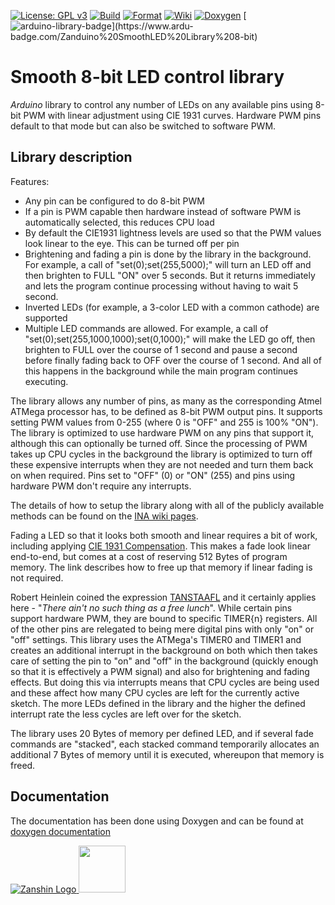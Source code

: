 [![License: GPL v3](https://zanduino.github.io/Badges/GPLv3-blue.svg)](https://www.gnu.org/licenses/gpl-3.0) [![Build](https://github.com/Zanduino/SmoothLED_8bit/workflows/Build/badge.svg)](https://github.com/Zanduino/SmoothLED8_bit/actions?query=workflow%3ABuild) [![Format](https://github.com/Zanduino/SmoothLED_8bit/workflows/Format/badge.svg)](https://github.com/Zanduino/SmoothLED_8bit/actions?query=workflow%3AFormat) [![Wiki](https://zanduino.github.io/Badges/Documentation-Badge.svg)](https://github.com/Zanduino/SmoothLED_8bit/wiki) [![Doxygen](https://github.com/Zanduino/SmoothLED8bit/workflows/Doxygen/badge.svg)](https://Zanduino.github.io/SmoothLED_8bit/html/index.html) [![arduino-library-badge](https://www.ardu-badge.com/badge/Zanduino%20SmoothLED_8bit%20Library%2010-bit.svg?)](https://www.ardu-badge.com/Zanduino%20SmoothLED%20Library%208-bit)
# Smooth 8-bit LED control library

_Arduino_ library to control any number of LEDs on any available pins using 8-bit PWM with linear adjustment using CIE 1931 curves. Hardware PWM pins default to that mode but can also be switched to software PWM.

## Library description
Features:
- Any pin can be configured to do 8-bit PWM
- If a pin is PWM capable then hardware instead of software PWM is automatically selected, this reduces CPU load
- By default the CIE1931 lightness levels are used so that the PWM values look linear to the eye. This can be turned off per pin
- Brightening and fading a pin is done by the library in the background. For example, a call of "set(0);set(255,5000);" will turn an LED off and then brighten to FULL "ON" over 5 seconds. But it returns immediately and lets the program continue processing without having to wait 5 second.
- Inverted LEDs (for example, a 3-color LED with a common cathode) are supported
- Multiple LED commands are allowed. For example, a call of "set(0);set(255,1000,1000);set(0,1000);" will make the LED go off, then brighten to FULL over the course of 1 second and pause a second before finally fading back to OFF over the course of 1 second. And all of this happens in the background while the main program continues executing.

The library allows any number of pins, as many as the corresponding Atmel ATMega processor has, to be defined as 8-bit PWM output pins. It supports setting PWM values from 0-255 (where 0 is "OFF" and 255 is 100% "ON"). The library is optimized to use hardware PWM on any pins that support it, although this can optionally be turned off. Since the processing of PWM takes up CPU cycles in the background the library is optimized to turn off these expensive interrupts when they are not needed and turn them back on when required. Pins set to "OFF" (0) or "ON" (255) and pins using hardware PWM don't require any interrupts.

The details of how to setup the library along with all of the publicly available methods can be found on the [INA wiki pages](https://github.com/Zanduino/SmoothLED8bit/wiki).

Fading a LED so that it looks both smooth and linear requires a bit of work, including applying [CIE 1931 Compensation](https://github.com/Zanduino/SmoothLED8bit/wiki/CIE1931-Compensation). This makes a fade look linear end-to-end, but comes at a cost of reserving 512 Bytes of program memory. The link describes how to free up that memory if linear fading is not required.

Robert Heinlein coined the expression [TANSTAAFL](https://en.wikipedia.org/wiki/There_ain%27t_no_such_thing_as_a_free_lunch) and it certainly applies here - "_There ain't no such thing as a free lunch_". While certain pins support hardware PWM, they are bound to specific TIMER{n} registers. All of the other pins are relegated to being mere digital pins with only "on" or "off" settings.  This library uses the ATMega's TIMER0 and TIMER1 and creates an additional interrupt in the background on both which then takes care of setting the pin to "on" and "off" in the background (quickly enough so that it is effectively a PWM signal) and also for brightening and fading effects. But doing this via interrupts means that CPU cycles are being used and these affect how many CPU cycles are left for the currently active sketch. The more LEDs defined in the library and the higher the defined interrupt rate the less cycles are left over for the sketch.

The library uses 20 Bytes of memory per defined LED, and if several fade commands are "stacked", each stacked command temporarily allocates an additional 7 Bytes of memory until it is executed, whereupon that memory is freed.

## Documentation
The documentation has been done using Doxygen and can be found at [doxygen documentation](https://Zanduino.github.io/SmoothLED8bit/html/index.html)

[![Zanshin Logo](https://zanduino.github.io/Images/zanshinkanjitiny.gif) <img src="https://zanduino.github.io/Images/zanshintext.gif" width="75"/>](https://zanduino.github.io)
